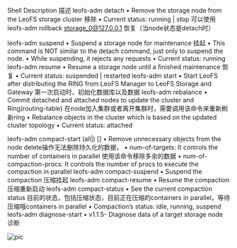Shell Description 描述
leofs-adm detach <storage-node> • Remove the storage node from the LeoFS storage cluster 移除
 • Current status: running | stop 可以使用
  leofs-adm rollback storage_0@127.0.0.1 恢复（当node状态是detach时）
  
leofs-adm suspend <storage-node> • Suspend a storage node for maintenance 挂起
 • This command is NOT similar to the detach command, just only to suspend the node.
 • While suspending, it rejects any requests
 • Current status: running
leofs-adm resume <storage-node> • Resume a storage node until a finished maintenance 恢复
 • Current status: suspended | restarted
leofs-adm start • Start LeoFS after distributing the RING from LeoFS Manager to LeoFS Storage and Gateway 第一次启动时，初始化数据库以及数据
leofs-adm rebalance • Commit detached and attached nodes to update the cluster and Ring(routing-table) 在node加入集群或者离开集群时，需要调用该命令来重新刷新ring
 • Rebalance objects in the cluster which is based on the updated cluster topology
 • Current status: attached
  
leofs-adm compact-start <storage-node> (all|<num-of-targets>) [<num-of-compaction-proc>] • Remove unnecessary objects from the node delete操作无法删除持久化的数据，
 • num-of-targets: It controls the number of containers in parallel 使用该命令移除多余的数据
 • num-of-compaction-procs: It controls the number of procs to execute the compaction in parallel
leofs-adm compact-suspend <storage-node> • Suspend the compaction 压缩挂起
leofs-adm compact-resume <storage-node> • Resume the compaction 压缩重新启动
leofs-adm compact-status <storage-node> • See the current compaction status 目前的状态，包括压缩状态，目前正在压缩的containers in parallel，等待压缩哦containers in parallel
 • Compaction’s status: idle, running, suspend
leofs-adm diagnose-start <storage-node> • v1.1.5- Diagnose data of a target storage node 诊断

![pic](/imagesscreenshot_1527428873410.png)
